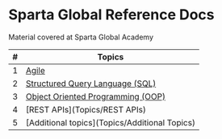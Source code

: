 # Sparta Global Reference Docs
Material covered at Sparta Global Academy



|  #   | Topics                                          |
| :--: | ----------------------------------------------- |
|  1   | [Agile](Topics/agile.md)                        |
|  2   | [Structured Query Language (SQL)](Topics/SQL)   |
|  3   | [Object Oriented Programming (OOP)](Topics/OOP) |
|  4   | [REST APIs](Topics/REST APIs)                   |
|  5   | [Additional topics](Topics/Additional Topics)   |

